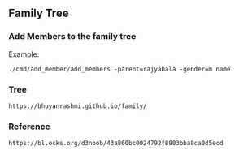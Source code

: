 ## Family Tree

### Add Members to the family tree
Example:
```
./cmd/add_member/add_members -parent=rajyabala -gender=m name
```

### Tree
```
https://bhuyanrashmi.github.io/family/
```

### Reference
```
https://bl.ocks.org/d3noob/43a860bc0024792f8803bba8ca0d5ecd
```
